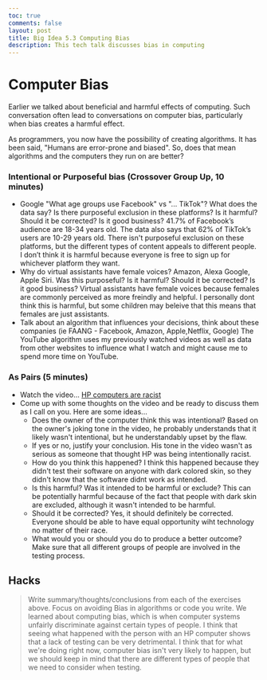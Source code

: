 ```yaml
---
toc: true
comments: false
layout: post
title: Big Idea 5.3 Computing Bias
description: This tech talk discusses bias in computing
---
```


# Computer Bias
Earlier we talked about beneficial and harmful effects of computing.  Such conversation often lead to conversations on computer bias, particularly when bias creates a harmful effect.

As programmers, you now have the possibility of creating algorithms.  It has been said, "Humans are error-prone and biased".  So, does that mean algorithms and the computers they run on are better?

### Intentional or Purposeful bias (Crossover Group Up, 10 minutes)
* Google "What age groups use Facebook" vs "... TikTok"?  What does the data say?  Is there purposeful exclusion in these platforms?  Is it harmful?  Should it be corrected?  Is it good business?
  41.7% of Facebook’s audience are 18-34 years old. The data also says that 62% of TikTok’s users are 10-29 years old. There isn't purposeful exclusion on these platforms, but the different types of content appeals to different people. I don’t think it is harmful because everyone is free to sign up for whichever platform they want.
* Why do virtual assistants have female voices? Amazon, Alexa Google, Apple Siri. Was this purposeful?  Is it harmful?  Should it be corrected?  Is it good business?
  Virtual assistants have female voices because females are commonly perceived as more freindly and helpful. I personally dont think this is harmful, but some children may beleive that this means that females are just assistants.
* Talk about an algorithm that influences your decisions, think about these companies (ie FAANG - Facebook, Amazon, Apple,Netflix, Google)
  The YouTube algorithm uses my previously watched videos as well as data from other websites to influence what I watch and might cause me to spend more time on YouTube.

### As Pairs (5 minutes)
* Watch the video... [HP computers are racist](https://www.youtube.com/watch?v=t4DT3tQqgRM)
* Come up with some thoughts on the video and be ready to discuss them as I call on you.  Here are some ideas...
    * Does the owner of the computer think this was intentional?
    Based on the owner's joking tone in the video, he probably understands that it likely wasn't intentional, but he understandably upset by the flaw.
    * If yes or no, justify your conclusion.
    His tone in the video wasn't as serious as someone that thought HP was being intentionally racist.
    * How do you think this happened?
    I think this happened because they didn't test their software on anyone with dark colored skin, so they didn't know that the software didnt work as intended.
    * Is this harmful?  Was it intended to be harmful or exclude?
    This can be potentially harmful because of the fact that people with dark skin are excluded, although it wasn't intended to be harmful.
    * Should it be corrected?
    Yes, it should definitely be corrected. Everyone should be able to have equal opportunity wiht technology no matter of their race.
    * What would you or should you do to produce a better outcome?
    Make sure that all different groups of people are involved in the testing process.

## Hacks
> Write summary/thoughts/conclusions from each of the exercises above.  Focus on avoiding Bias in algorithms or code you write.
We learned about computing bias, which is when computer systems unfairly discriminate against certain types of people. I think that seeing what happened with the person with an HP computer shows that a lack of testing can be very detrimental. I think that for what we're doing right now, computer bias isn't very likely to happen, but we should keep in mind that there are different types of people that we need to consider when testing.